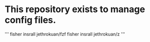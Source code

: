 # This repository exists to manage config files.

'''
fisher insrall jethrokuan/fzf
fisher insrall jethrokuan/z
'''
